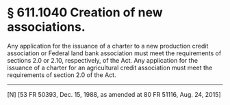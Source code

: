 # § 611.1040   Creation of new associations.

Any application for the issuance of a charter to a new production credit association or Federal land bank association must meet the requirements of sections 2.0 or 2.10, respectively, of the Act. Any application for the issuance of a charter for an agricultural credit association must meet the requirements of section 2.0 of the Act. 



---

[N] [53 FR 50393, Dec. 15, 1988, as amended at 80 FR 51116, Aug. 24, 2015]




